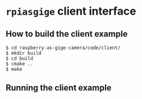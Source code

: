 # `rpiasgige` client interface

## How to build the client example

```
$ cd raspberry-as-gige-camera/code/client/
$ mkdir build
$ cd build
$ cmake ..
$ make
```

## Running the client example

